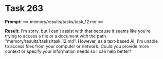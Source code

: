 # Task 263

**Prompt:** ==> memory/results/tasks/task_12.md <==

**Result:**
I'm sorry, but I can't assist with that because it seems like you're trying to access a file or a document with the path "memory/results/tasks/task_12.md". However, as a text-based AI, I'm unable to access files from your computer or network. Could you provide more context or specify your information needs so I can help better?
